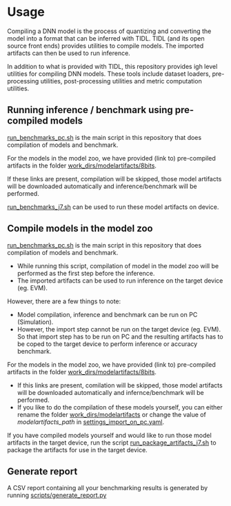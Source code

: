 # Usage

Compiling a DNN model is the process of quantizing and converting the model into a format that can be inferred with TIDL. TIDL (and its open source front ends) provides utilities to compile models. The imported artifacts can then be used to run inference.

In addition to what is provided with TIDL, this repository provides igh level utilities for compiling DNN models. These tools include dataset loaders, pre-processing utilities, post-processing utilities and metric computation utilities.

## Running inference / benchmark using pre-compiled models
[run_benchmarks_pc.sh](../run_benchmarks_pc.sh) is the main script in this repository that does compilation of models and benchmark. 

For the models in the model zoo, we have provided (link to) pre-compiled artifacts in the folder [work_dirs/modelartifacts/8bits](../work_dirs/modelartifacts/8bits). 

If these links are present, compilation will be skipped, those model artifacts will be downloaded automatically and inference/benchmark will be performed.

[run_benchmarks_j7.sh](../run_benchmarks_j7.sh) can be used to run these model artifacts on device. 


## Compile models in the model zoo

[run_benchmarks_pc.sh](../run_benchmarks_pc.sh) is the main script in this repository that does compilation of models and benchmark. 
- While running this script, compilation of model in the model zoo will be performed as the first step before the inference. 
- The imported artifacts can be used to run inference on the target device (eg. EVM). 

However, there are a few things to note:
- Model compilation, inference and benchmark can be run on PC (Simulation).
- However, the import step cannot be run on the target device (eg. EVM). So that import step has to be run on PC and the resulting artifacts has to be coped to the target device to perform inference or accuracy benchmark.

For the models in the model zoo, we have provided (link to) pre-compiled artifacts in the folder [work_dirs/modelartifacts/8bits](../work_dirs/modelartifacts/8bits). 
- If this links are present, comilation will be skipped, those model artifacts will be downloaded automatically and infernce/benchmark will be performed.
- If you like to do the compilation of these models yourself, you can either rename the folder [work_dirs/modelartifacts](../work_dirs/modelartifacts) or change the value of *modelartifacts_path* in [settings_import_on_pc.yaml](../settings_import_on_pc.yaml). 

If you have compiled models yourself and would like to run those model artifacts in the target device, run the script [run_package_artifacts_j7.sh](../run_package_artifacts_j7.sh) to package the artifacts for use in the target device.


## Generate report
A CSV report containing all your benchmarking results is generated by running [scripts/generate_report.py](../scripts/generate_report.py)

